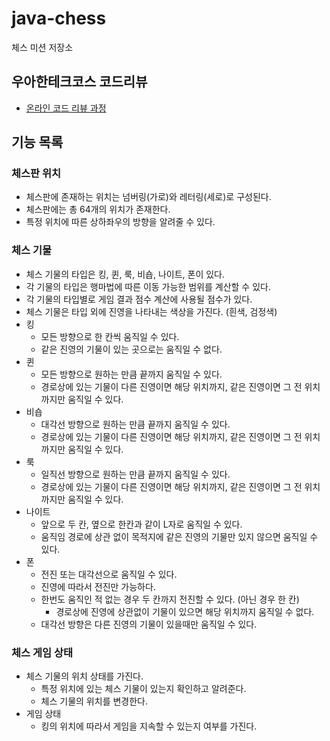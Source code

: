 # java-chess

체스 미션 저장소

## 우아한테크코스 코드리뷰

- [온라인 코드 리뷰 과정](https://github.com/woowacourse/woowacourse-docs/blob/master/maincourse/README.md)

## 기능 목록

### 체스판 위치
- 체스판에 존재하는 위치는 넘버링(가로)와 레터링(세로)로 구성된다.
- 체스판에는 총 64개의 위치가 존재한다.
- 특정 위치에 따른 상하좌우의 방향을 알려줄 수 있다.

### 체스 기물
- 체스 기물의 타입은 킹, 퀸, 룩, 비숍, 나이트, 폰이 있다.
- 각 기물의 타입은 행마법에 따른 이동 가능한 범위를 계산할 수 있다.
- 각 기물의 타입별로 게임 결과 점수 계산에 사용될 점수가 있다.
- 체스 기물은 타입 외에 진영을 나타내는 색상을 가진다. (흰색, 검정색)
- 킹
  - 모든 방향으로 한 칸씩 움직일 수 있다.
  - 같은 진영의 기물이 있는 곳으로는 움직일 수 없다.
- 퀸
  - 모든 방향으로 원하는 만큼 끝까지 움직일 수 있다.
  - 경로상에 있는 기물이 다른 진영이면 해당 위치까지, 같은 진영이면 그 전 위치까지만 움직일 수 있다.
- 비숍
  - 대각선 방향으로 원하는 만큼 끝까지 움직일 수 있다.
  - 경로상에 있는 기물이 다른 진영이면 해당 위치까지, 같은 진영이면 그 전 위치까지만 움직일 수 있다.
- 룩
  - 일직선 방향으로 원하는 만큼 끝까지 움직일 수 있다.
  - 경로상에 있는 기물이 다른 진영이면 해당 위치까지, 같은 진영이면 그 전 위치까지만 움직일 수 있다.
- 나이트
  - 앞으로 두 칸, 옆으로 한칸과 같이 L자로 움직일 수 있다.
  - 움직임 경로에 상관 없이 목적지에 같은 진영의 기물만 있지 않으면 움직일 수 있다.
- 폰
  - 전진 또는 대각선으로 움직일 수 있다.
  - 진영에 따라서 전진만 가능하다.
  - 한번도 움직인 적 없는 경우 두 칸까지 전진할 수 있다. (아닌 경우 한 칸)
    - 경로상에 진영에 상관없이 기물이 있으면 해당 위치까지 움직일 수 없다.
  - 대각선 방향은 다른 진영의 기물이 있을때만 움직일 수 있다.

### 체스 게임 상태
- 체스 기물의 위치 상태를 가진다.
  - 특정 위치에 있는 체스 기물이 있는지 확인하고 알려준다.
  - 체스 기물의 위치를 변경한다.
- 게임 상태
  - 킹의 위치에 따라서 게임을 지속할 수 있는지 여부를 가진다.
